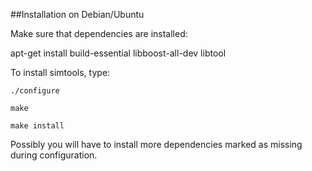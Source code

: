 ##Installation on Debian/Ubuntu

Make sure that dependencies are installed:

apt-get install build-essential libboost-all-dev libtool

To install simtools, type:

```
./configure

make

make install
```

Possibly you will have to install more dependencies marked as missing during configuration. 

